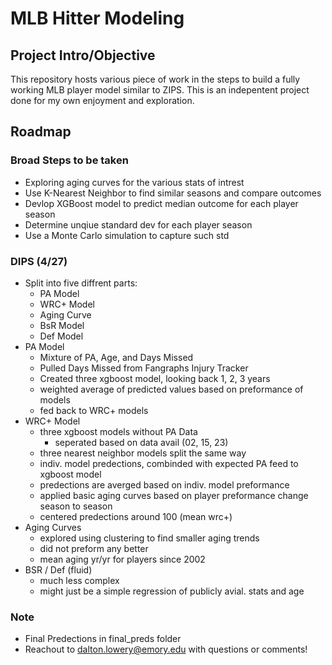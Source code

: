 # MLB Hitter Modeling

## Project Intro/Objective

This repository hosts various piece of work in the steps to build a fully working MLB player model similar to ZIPS. This is an indepentent project done for my own enjoyment and exploration. 

## Roadmap

### Broad Steps to be taken

- Exploring aging curves for the various stats of intrest
- Use K-Nearest Neighbor to find similar seasons and compare outcomes
- Devlop XGBoost model to predict median outcome for each player season
- Determine unqiue standard dev for each player season
- Use a Monte Carlo simulation to capture such std

### DIPS (4/27)

- Split into five diffrent parts:
  - PA Model
  - WRC+ Model
  - Aging Curve
  - BsR Model
  - Def Model
- PA Model
  - Mixture of PA, Age, and Days Missed
  - Pulled Days Missed from Fangraphs Injury Tracker
  - Created three xgboost model, looking back 1, 2, 3 years
  - weighted average of predicted values based on preformance of models
  - fed back to WRC+ models
- WRC+ Model
  - three xgboost models without PA Data
    - seperated based on data avail (02, 15, 23)
  - three nearest neighbor models split the same way
  - indiv. model predections, combinded with expected PA feed to xgboost model
  - predections are averged based on indiv. model preformance
  - applied basic aging curves based on player preformance change season to season
  - centered predections around 100 (mean wrc+)
- Aging Curves
  - explored using clustering to find smaller aging trends
  - did not preform any better
  - mean aging yr/yr for players since 2002
- BSR / Def (fluid)
  - much less complex
  - might just be a simple regression of publicly avial. stats and age

### Note

- Final Predections in final_preds folder
- Reachout to <dalton.lowery@emory.edu> with questions or comments!
